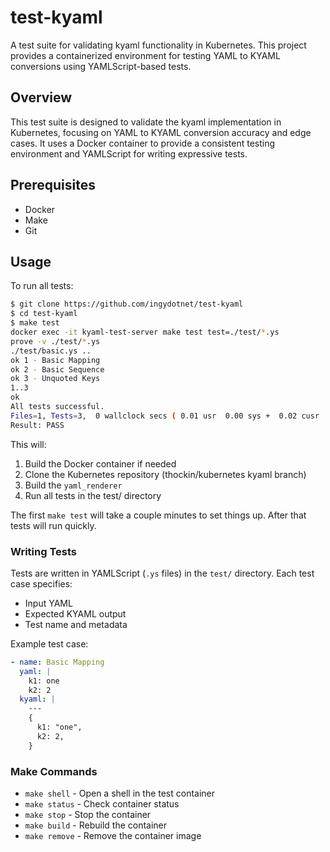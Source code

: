 test-kyaml
==========

A test suite for validating kyaml functionality in Kubernetes. This project
provides a containerized environment for testing YAML to KYAML conversions using
YAMLScript-based tests.


## Overview

This test suite is designed to validate the kyaml implementation in Kubernetes,
focusing on YAML to KYAML conversion accuracy and edge cases. It uses a Docker
container to provide a consistent testing environment and YAMLScript for writing
expressive tests.


## Prerequisites

- Docker
- Make
- Git

## Usage

To run all tests:

```bash
$ git clone https://github.com/ingydotnet/test-kyaml
$ cd test-kyaml
$ make test
docker exec -it kyaml-test-server make test test=./test/*.ys
prove -v ./test/*.ys
./test/basic.ys ..
ok 1 - Basic Mapping
ok 2 - Basic Sequence
ok 3 - Unquoted Keys
1..3
ok
All tests successful.
Files=1, Tests=3,  0 wallclock secs ( 0.01 usr  0.00 sys +  0.02 cusr  0.03 csys =  0.06 CPU)
Result: PASS
```

This will:
1. Build the Docker container if needed
2. Clone the Kubernetes repository (thockin/kubernetes kyaml branch)
3. Build the `yaml_renderer`
4. Run all tests in the test/ directory

The first `make test` will take a couple minutes to set things up.
After that tests will run quickly.


### Writing Tests

Tests are written in YAMLScript (`.ys` files) in the `test/` directory. Each
test case specifies:
- Input YAML
- Expected KYAML output
- Test name and metadata

Example test case:

```yaml
- name: Basic Mapping
  yaml: |
    k1: one
    k2: 2
  kyaml: |
    ---
    {
      k1: "one",
      k2: 2,
    }
```


### Make Commands

- `make shell` - Open a shell in the test container
- `make status` - Check container status
- `make stop` - Stop the container
- `make build` - Rebuild the container
- `make remove` - Remove the container image
